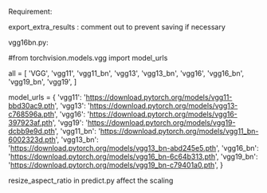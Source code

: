 Requirement:

export_extra_results : comment out to prevent saving if necessary

vgg16bn.py:

#from torchvision.models.vgg import model_urls

all = [ 'VGG', 'vgg11', 'vgg11_bn', 'vgg13', 'vgg13_bn', 'vgg16', 'vgg16_bn', 'vgg19_bn', 'vgg19', ]

model_urls = { 'vgg11': 'https://download.pytorch.org/models/vgg11-bbd30ac9.pth', 'vgg13': 'https://download.pytorch.org/models/vgg13-c768596a.pth', 'vgg16': 'https://download.pytorch.org/models/vgg16-397923af.pth', 'vgg19': 'https://download.pytorch.org/models/vgg19-dcbb9e9d.pth', 'vgg11_bn': 'https://download.pytorch.org/models/vgg11_bn-6002323d.pth', 'vgg13_bn': 'https://download.pytorch.org/models/vgg13_bn-abd245e5.pth', 'vgg16_bn': 'https://download.pytorch.org/models/vgg16_bn-6c64b313.pth', 'vgg19_bn': 'https://download.pytorch.org/models/vgg19_bn-c79401a0.pth', }

resize_aspect_ratio in predict.py affect the scaling